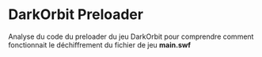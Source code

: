 # DarkOrbit Preloader
Analyse du code du preloader du jeu DarkOrbit pour comprendre comment fonctionnait le déchiffrement du fichier de jeu **main.swf**
